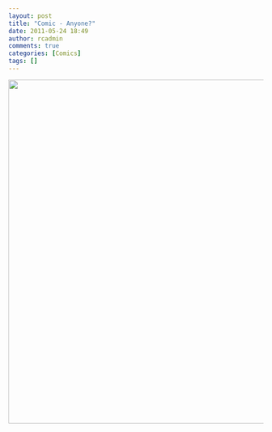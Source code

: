 ```yaml
---
layout: post
title: "Comic - Anyone?"
date: 2011-05-24 18:49
author: rcadmin
comments: true
categories: [Comics]
tags: []
---
```

<a href="http://bitsmack.com/wp/2011/05/24/comic-anyone/"><img src="http://bitsmack.com/wp/wp-content/uploads/2011/05/20110524.jpg" alt="" title="My wife will laugh at my jokes but sometimes I have to earn it" width="680" height="680" class="alignnone size-full wp-image-2194" /></a>
